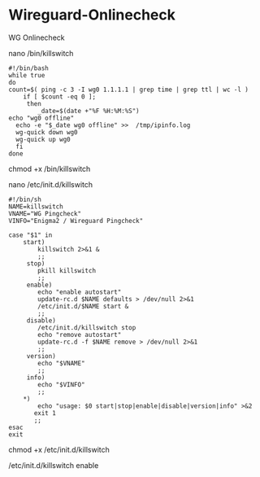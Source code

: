 # Wireguard-Onlinecheck
WG Onlinecheck


nano /bin/killswitch

```
#!/bin/bash
while true
do
count=$( ping -c 3 -I wg0 1.1.1.1 | grep time | grep ttl | wc -l )
    if [ $count -eq 0 ];
     then
        _date=$(date +"%F %H:%M:%S")
echo "wg0 offline"
  echo -e "$_date wg0 offline" >>  /tmp/ipinfo.log
  wg-quick down wg0
  wg-quick up wg0
  fi
done
```
chmod +x /bin/killswitch

nano /etc/init.d/killswitch

```
#!/bin/sh
NAME=killswitch
VNAME="WG Pingcheck"
VINFO="Enigma2 / Wireguard Pingcheck"

case "$1" in
    start)
        killswitch 2>&1 &
        ;;
     stop)
        pkill killswitch
        ;;
     enable)
        echo "enable autostart"
        update-rc.d $NAME defaults > /dev/null 2>&1
        /etc/init.d/$NAME start &
        ;;
     disable)
        /etc/init.d/killswitch stop
        echo "remove autostart"
        update-rc.d -f $NAME remove > /dev/null 2>&1
        ;;
     version)
        echo "$VNAME"
        ;;
     info)
        echo "$VINFO"
        ;;
    *)
        echo "usage: $0 start|stop|enable|disable|version|info" >&2
       exit 1
       ;;
esac
exit

```

chmod +x /etc/init.d/killswitch

/etc/init.d/killswitch enable

